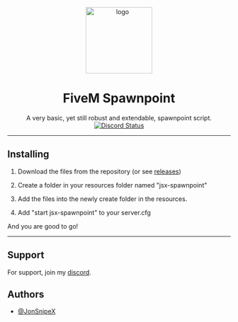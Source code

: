 <p align="center">
  <a href="https://discord.gg/driftzone" rel="noopener" target="_blank"><img width="150" src="https://i.tasoagc.dev/c1pD" alt="logo"></a></p>
</p>
<h1 align="center">FiveM Spawnpoint</h1>

<div align="center">
A very basic, yet still robust and extendable, spawnpoint script.
</div>

<div align="center">
<a href="https://discord.gg/driftzone" title="Chat on Discord"><img alt="Discord Status" src="https://discordapp.com/api/guilds/982291569589780520/widget.png"></a>
</div>


<hr>

## Installing

1) Download the files from the repository (or see [releases](https://github.com/JonSnipeX/Fivem-Spawnpoint/releases))

2) Create a folder in your resources folder named "jsx-spawnpoint"

3) Add the files into the newly create folder in the resources.

4) Add "start jsx-spawnpoint" to your server.cfg

And you are good to go!

<hr>

## Support

For support, join my [discord](https://discord.gg/driftzone).

## Authors

- [@JonSnipeX](https://github.com/jonsnipex)
